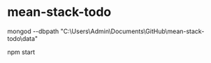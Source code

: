 mean-stack-todo
===================


mongod --dbpath "C:\Users\Admin\Documents\GitHub\mean-stack-todo\data"

npm start
